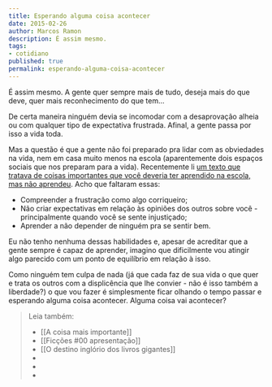 ```yaml
---
title: Esperando alguma coisa acontecer
date: 2015-02-26
author: Marcos Ramon
description: É assim mesmo.
tags:
- cotidiano
published: true
permalink: esperando-alguma-coisa-acontecer
---
```

É assim mesmo. A gente quer sempre mais de tudo, deseja mais do que deve, quer mais reconhecimento do que tem...

De certa maneira ninguém devia se incomodar com a desaprovação alheia ou com qualquer tipo de expectativa frustrada. Afinal, a gente passa por isso a vida toda.

Mas a questão é que a gente não foi preparado pra lidar com as obviedades na vida, nem em casa muito menos na escola (aparentemente dois espaços sociais que nos preparam para a vida). Recentemente li [um texto que tratava de coisas importantes que você deveria ter aprendido na escola, mas não aprendeu](https://medium.com/from-uncollege/the-10-crucial-skills-they-won-t-teach-you-at-school-and-how-to-learn-them-anyway-793484b93dcb). Acho que faltaram essas:

- Compreender a frustração como algo corriqueiro;
- Não criar expectativas em relação às opiniões dos outros sobre você - principalmente quando você se sente injustiçado;
 - Aprender a não depender de ninguém pra se sentir bem.

Eu não tenho nenhuma dessas habilidades e, apesar de acreditar que a gente sempre é capaz de aprender, imagino que dificilmente vou atingir algo parecido com um ponto de equilíbrio em relação à isso.

Como ninguém tem culpa de nada (já que cada faz de sua vida o que quer e trata os outros com a displicência que lhe convier - não é isso também a liberdade?) o que vou fazer é simplesmente ficar olhando o tempo passar e esperando alguma coisa acontecer. Alguma coisa vai acontecer?



> Leia também:
> - [[A coisa mais importante]]
> - [[Ficções #00   apresentação]]
> - [[O destino inglório dos livros gigantes]]
> -
> -
> -